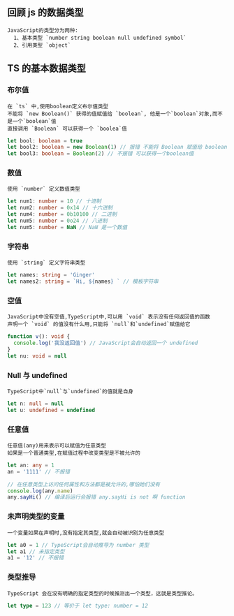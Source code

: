 ## 回顾 js 的数据类型

    JavaScript的类型分为两种:
      1、基本类型 `number string boolean null undefined symbol`
      2、引用类型 `object`

## TS 的基本数据类型

### 布尔值

    在 `ts` 中,使用boolean定义布尔值类型
    不能将 `new Boolean()` 获得的值赋值给 `boolean`, 他是一个`boolean`对象,而不是一个`boolean`值
    直接调用 `Boolean` 可以获得一个 `boolea`值

```TypeScript
let bool: boolean = true
let bool2: boolean = new Boolean(1) // 报错 不能将 Boolean 赋值给 boolean
let bool3: boolean = Boolean(2) // 不报错 可以获得一个boolean值
```

### 数值

    使用 `number` 定义数值类型

```TypeScript
let num1: number = 10 // 十进制
let num2: number = 0x14 // 十六进制
let num4: number = 0b10100 // 二进制
let num5: number = 0o24 // 八进制
let num5: number = NaN // NaN 是一个数值
```

### 字符串

    使用 `string` 定义字符串类型

```TypeScript
let names: string = 'Ginger'
let names2: string = `Hi, ${names} ` // 模板字符串
```

### 空值

    JavaScript中没有空值,TypeScript中,可以用 `void` 表示没有任何返回值的函数
    声明一个 `void` 的值没有什么用,只能将 `null`和`undefined`赋值给它

```TypeScript
function v(): void {
  console.log('我没返回值') // JavaScript会自动返回一个 undefined
}
let nu: void = null
```

### Null 与 undefined

    TypeScript中`null`与`undefined`的值就是自身

```TypeScript
let n: null = null
let u: undefined = undefined
```

### 任意值

    任意值(any)用来表示可以赋值为任意类型
    如果是一个普通类型,在赋值过程中改变类型是不被允许的

```TypeScript
let an: any = 1
an = '1111' // 不报错

// 在任意类型上访问任何属性和方法都是被允许的,哪怕她们没有
console.log(any.name)
any.sayHi() // 编译后运行会报错 any.sayHi is not 啊 function
```

### 未声明类型的变量

    一个变量如果在声明时,没有指定其类型,就会自动被识别为任意类型

```TypeScript
let a0 = 1 // TypeScript会自动推导为 number 类型
let a1 // 未指定类型
a1 = '12' // 不报错
```

### 类型推导

    TypeScript 会在没有明确的指定类型的时候推测出一个类型，这就是类型推论。

```TypeScript
let type = 123 // 等价于 let type: number = 12
```
